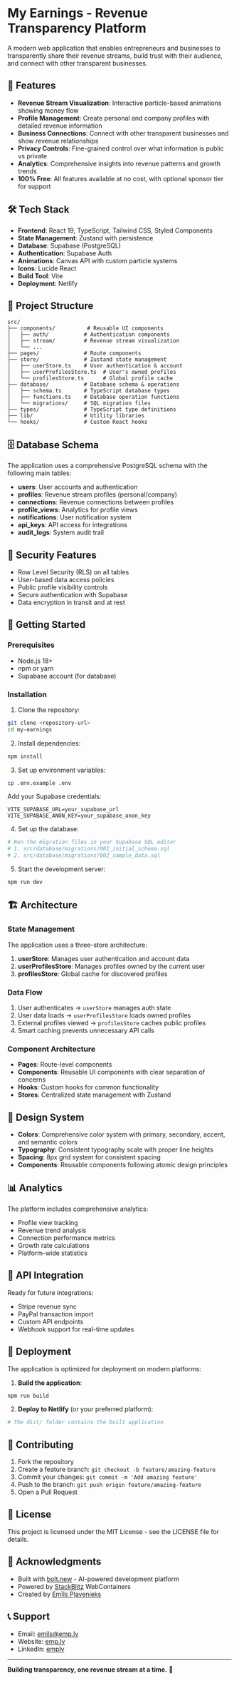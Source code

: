 # My Earnings - Revenue Transparency Platform

A modern web application that enables entrepreneurs and businesses to transparently share their revenue streams, build trust with their audience, and connect with other transparent businesses.

## 🚀 Features

- **Revenue Stream Visualization**: Interactive particle-based animations showing money flow
- **Profile Management**: Create personal and company profiles with detailed revenue information
- **Business Connections**: Connect with other transparent businesses and show revenue relationships
- **Privacy Controls**: Fine-grained control over what information is public vs private
- **Analytics**: Comprehensive insights into revenue patterns and growth trends
- **100% Free**: All features available at no cost, with optional sponsor tier for support

## 🛠 Tech Stack

- **Frontend**: React 19, TypeScript, Tailwind CSS, Styled Components
- **State Management**: Zustand with persistence
- **Database**: Supabase (PostgreSQL)
- **Authentication**: Supabase Auth
- **Animations**: Canvas API with custom particle systems
- **Icons**: Lucide React
- **Build Tool**: Vite
- **Deployment**: Netlify

## 📁 Project Structure

```
src/
├── components/          # Reusable UI components
│   ├── auth/           # Authentication components
│   ├── stream/         # Revenue stream visualization
│   └── ...
├── pages/              # Route components
├── store/              # Zustand state management
│   ├── userStore.ts    # User authentication & account
│   ├── userProfilesStore.ts  # User's owned profiles
│   └── profilesStore.ts      # Global profile cache
├── database/           # Database schema & operations
│   ├── schema.ts       # TypeScript database types
│   ├── functions.ts    # Database operation functions
│   └── migrations/     # SQL migration files
├── types/              # TypeScript type definitions
├── lib/                # Utility libraries
└── hooks/              # Custom React hooks
```

## 🗄️ Database Schema

The application uses a comprehensive PostgreSQL schema with the following main tables:

- **users**: User accounts and authentication
- **profiles**: Revenue stream profiles (personal/company)
- **connections**: Revenue connections between profiles
- **profile_views**: Analytics for profile views
- **notifications**: User notification system
- **api_keys**: API access for integrations
- **audit_logs**: System audit trail

## 🔐 Security Features

- Row Level Security (RLS) on all tables
- User-based data access policies
- Public profile visibility controls
- Secure authentication with Supabase
- Data encryption in transit and at rest

## 🚀 Getting Started

### Prerequisites

- Node.js 18+ 
- npm or yarn
- Supabase account (for database)

### Installation

1. Clone the repository:
```bash
git clone <repository-url>
cd my-earnings
```

2. Install dependencies:
```bash
npm install
```

3. Set up environment variables:
```bash
cp .env.example .env
```

Add your Supabase credentials:
```env
VITE_SUPABASE_URL=your_supabase_url
VITE_SUPABASE_ANON_KEY=your_supabase_anon_key
```

4. Set up the database:
```bash
# Run the migration files in your Supabase SQL editor
# 1. src/database/migrations/001_initial_schema.sql
# 2. src/database/migrations/002_sample_data.sql
```

5. Start the development server:
```bash
npm run dev
```

## 🏗️ Architecture

### State Management

The application uses a three-store architecture:

1. **userStore**: Manages user authentication and account data
2. **userProfilesStore**: Manages profiles owned by the current user
3. **profilesStore**: Global cache for discovered profiles

### Data Flow

1. User authenticates → `userStore` manages auth state
2. User data loads → `userProfilesStore` loads owned profiles  
3. External profiles viewed → `profilesStore` caches public profiles
4. Smart caching prevents unnecessary API calls

### Component Architecture

- **Pages**: Route-level components
- **Components**: Reusable UI components with clear separation of concerns
- **Hooks**: Custom hooks for common functionality
- **Stores**: Centralized state management with Zustand

## 🎨 Design System

- **Colors**: Comprehensive color system with primary, secondary, accent, and semantic colors
- **Typography**: Consistent typography scale with proper line heights
- **Spacing**: 8px grid system for consistent spacing
- **Components**: Reusable components following atomic design principles

## 📊 Analytics

The platform includes comprehensive analytics:

- Profile view tracking
- Revenue trend analysis
- Connection performance metrics
- Growth rate calculations
- Platform-wide statistics

## 🔌 API Integration

Ready for future integrations:

- Stripe revenue sync
- PayPal transaction import
- Custom API endpoints
- Webhook support for real-time updates

## 🚀 Deployment

The application is optimized for deployment on modern platforms:

1. **Build the application**:
```bash
npm run build
```

2. **Deploy to Netlify** (or your preferred platform):
```bash
# The dist/ folder contains the built application
```

## 🤝 Contributing

1. Fork the repository
2. Create a feature branch: `git checkout -b feature/amazing-feature`
3. Commit your changes: `git commit -m 'Add amazing feature'`
4. Push to the branch: `git push origin feature/amazing-feature`
5. Open a Pull Request

## 📝 License

This project is licensed under the MIT License - see the LICENSE file for details.

## 🙏 Acknowledgments

- Built with [bolt.new](https://bolt.new) - AI-powered development platform
- Powered by [StackBlitz](https://stackblitz.com) WebContainers
- Created by [Emīls Pļavenieks](https://emp.lv)

## 📞 Support

- Email: emils@emp.lv
- Website: [emp.lv](https://emp.lv)
- LinkedIn: [emplv](https://www.linkedin.com/in/emplv/)

---

**Building transparency, one revenue stream at a time.** 🌟